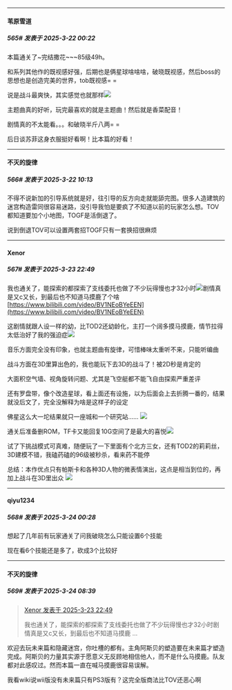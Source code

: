 ﻿
*****

####  苇原雪道  
##### 565#       发表于 2025-3-22 00:22

本篇通关了~完结撒花~~~85级49h。

和系列其他作的既视感好强，后期也是俩星球啥啥啥，破晓既视感，然后boss的思想也是创造完美的世界，tob既视感= =

说是战斗最爽快，其实感觉也就那样<img src="https://static.saraba1st.com/image/smiley/face2017/001.png" referrerpolicy="no-referrer">

主题曲真的好听，玩完最喜欢的就是主题曲！然后就是香菜配音！

剧情真的不太能看。。。和破晓半斤八两= =

后日谈苏菲这身衣服挺好看啊！比本篇的好看！


*****

####  不灭的旋律  
##### 566#       发表于 2025-3-22 10:13

不得不说新加的引导系统就是好，往引导的反方向走就能舔完图。很多人造建筑的迷宫构造雷同很容易迷路，没引导我怕是要疯了不知道以前的玩家怎么想。TOV都知道要加个小地图，TOGF是活倒退了。

说到倒退TOV可以设置两套招TOGF只有一套换招很麻烦


*****

####  Xenor  
##### 567#       发表于 2025-3-23 22:49

我也通关了，能探索的都探索了支线委托也做了不少玩得慢也才32小时<img src="https://static.saraba1st.com/image/smiley/face2017/159.png" referrerpolicy="no-referrer">剧情真是又c又长，到最后也不知道马摸鹿了个啥
[https://www.bilibili.com/video/BV1NEoBYeEEN](https://www.bilibili.com/video/BV1NEoBYeEEN)

这剧情就跟人设一样的幼，比TOD2还幼龄化，主打一个阔多摸马摸鹿，情节拉得太低治好了我的强迫症<img src="https://static.saraba1st.com/image/smiley/face2017/073.png" referrerpolicy="no-referrer">

音乐方面完全没有印象，也就主题曲有旋律，可惜棒味太重听不来，只能听编曲

战斗方面在3D里算出色的，我也能玩下去3D的战斗了！被2D秒是肯定的

大面积空气墙、视角旋转问题、尤其是飞空艇都不能飞自由探索严重差评

还有罗盘带，像个改造星球，看上面还有设施，以为后面会上去折腾一番的，结果就没后文了，完全没解释为啥是这样子的设定

佛星这么大一坨结果就只一座城和一个研究站……
<img src="https://p.sda1.dev/22/17529323075929042660498fd06c17e2/b.jpg" referrerpolicy="no-referrer">

通关后准备删ROM，TF卡又能回复10G空间了是最大的喜悦<img src="https://static.saraba1st.com/image/smiley/face2017/078.png" referrerpolicy="no-referrer">

试了下挑战模式可真难，随便玩了一下里面有个北方三女，还有TOD2的莉莉丝，3D建模不错，我磕药磕的96级被秒杀，看来药不能停

总结：本作优点只有帕斯卡和各种3D人物的微表情演出，这点是相当到位的，再加上战斗在3D里出众
<img src="https://p.sda1.dev/22/d873ef8c0c2c9be0e499c36aa9ed4814/a.jpg" referrerpolicy="no-referrer">


*****

####  qiyu1234  
##### 568#       发表于 2025-3-24 00:28

想起了几年前有玩家通关了问我破晓怎么只能设置6个技能

现在看6个技能还是多了，砍成3个比较好


*****

####  不灭的旋律  
##### 569#       发表于 2025-3-24 08:39

<blockquote><a href="httphttps://bbs.saraba1st.com/2b/forum.php?mod=redirect&amp;goto=findpost&amp;pid=67717140&amp;ptid=2196881" target="_blank">Xenor 发表于 2025-3-23 22:49</a>

我也通关了，能探索的都探索了支线委托也做了不少玩得慢也才32小时剧情真是又c又长，到最后也不知道马摸鹿 ...</blockquote>
欢迎去玩未来篇和隐藏迷宫，你吐槽的都有。主角阿斯贝的塑造要在未来篇才塑造完成。阿斯贝的力量其实源于愿意义无反顾地相信他人，而不是什么马摸鹿。队友都对此感叹过。然而本篇一直在喊马摸鹿很容易误解。

我看wiki说wii版没有未来篇只有PS3版有？这完全版商法比TOV还恶心啊

